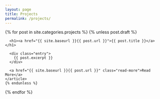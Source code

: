 ```yaml
---
layout: page
title: Projects
permalink: /projects/
---
```


<div class="projects">
  {% for post in site.categories.projects %}
  	{% unless post.draft %}
    <article class="post">

      <h1><a href="{{ site.baseurl }}{{ post.url }}">{{ post.title }}</a></h1>

      <div class="entry">
        {{ post.excerpt }}
      </div>

      <a href="{{ site.baseurl }}{{ post.url }}" class="read-more">Read More</a>
    </article>
    {% endunless %}
  {% endfor %}
</div>
